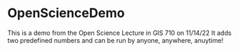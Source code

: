 # OpenScienceDemo

This is a demo from the Open Science Lecture in GIS 710 on 11/14/22
It adds two predefined numbers and can be run by anyone, anywhere, anuytime!
